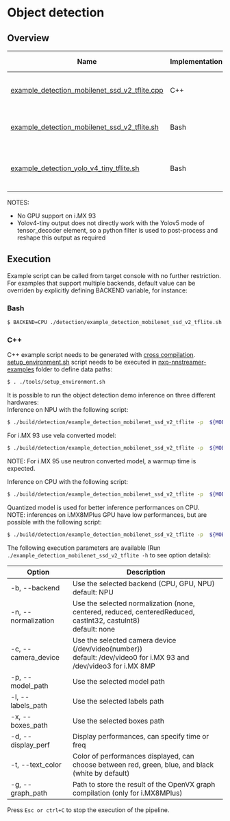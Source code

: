 # Object detection

## Overview
Name | Implementation | Platforms | Model | ML engine | Backend | Features
--- | --- | --- | --- | --- | --- | ---
[example_detection_mobilenet_ssd_v2_tflite.cpp](./cpp/example_detection_mobilenet_ssd_v2_tflite.cpp) | C++ | i.MX 8M Plus <br> i.MX 93 <br> i.MX 95 | mobilenet_ssd_v2 | TFLite | NPU (default)<br>GPU<br>CPU<br> | camera<br>gst-launch<br>
[example_detection_mobilenet_ssd_v2_tflite.sh](./example_detection_mobilenet_ssd_v2_tflite.sh) | Bash | i.MX 8M Plus <br> i.MX 93 | mobilenet_ssd_v2 | TFLite | NPU (default)<br>GPU<br>CPU<br> | camera<br>gst-launch<br>
[example_detection_yolo_v4_tiny_tflite.sh](./example_detection_yolo_v4_tiny_tflite.sh) | Bash | i.MX 8M Plus <br> i.MX 93 | yolov4_tiny | TFLite | NPU (default)<br>CPU<br> | camera<br>gst-launch<br>[custom python tensor_filter](./postprocess_yolov4_tiny.py)

NOTES:
* No GPU support on i.MX 93
* Yolov4-tiny output does not directly work with the Yolov5 mode of tensor_decoder element, so a python filter is used to post-process and reshape this output as required
 
## Execution 
Example script can be called from target console with no further restriction. For examples that support multiple backends, default value can be overriden by explicitly defining BACKEND variable, for instance:
### Bash
```bash
$ BACKEND=CPU ./detection/example_detection_mobilenet_ssd_v2_tflite.sh
```
### C++
C++ example script needs to be generated with [cross compilation](../). [setup_environment.sh](../tools/setup_environment.sh) script needs to be executed in [nxp-nnstreamer-examples](../) folder to define data paths:
```bash
$ . ./tools/setup_environment.sh
```
It is possible to run the object detection demo inference on three different hardwares:<br>
Inference on NPU with the following script:
```bash
$ ./build/detection/example_detection_mobilenet_ssd_v2_tflite -p  ${MOBILENETV2_QUANT} -l ${COCO_LABELS} -x ${MOBILENETV2_BOXES}
```
For i.MX 93 use vela converted model:
```bash
$ ./build/detection/example_detection_mobilenet_ssd_v2_tflite -p  ${MOBILENETV2_QUANT_VELA} -l ${COCO_LABELS} -x ${MOBILENETV2_BOXES}
```
NOTE: For i.MX 95 use neutron converted model, a warmup time is expected.

Inference on CPU with the following script:
```bash
$ ./build/detection/example_detection_mobilenet_ssd_v2_tflite -p  ${MOBILENETV2_QUANT} -l ${COCO_LABELS} -x ${MOBILENETV2_BOXES} -b CPU
```
Quantized model is used for better inference performances on CPU.<br>
NOTE: inferences on i.MX8MPlus GPU have low performances, but are possible with the following script:
```bash
$ ./build/detection/example_detection_mobilenet_ssd_v2_tflite -p  ${MOBILENETV2} -l ${COCO_LABELS} -x ${MOBILENETV2_BOXES} -b GPU -n centeredReduced
```
The following execution parameters are available (Run ``` ./example_detection_mobilenet_ssd_v2_tflite -h``` to see option details):

Option | Description
--- | ---
-b, --backend | Use the selected backend (CPU, GPU, NPU)<br> default: NPU
-n, --normalization | Use the selected normalization (none, centered, reduced, centeredReduced, castInt32, castuInt8)<br> default: none
-c, --camera_device | Use the selected camera device (/dev/video{number})<br>default: /dev/video0 for i.MX 93 and /dev/video3 for i.MX 8MP
-p, --model_path | Use the selected model path
-l, --labels_path | Use the selected labels path
-x, --boxes_path | Use the selected boxes path
-d, --display_perf |Display performances, can specify time or freq
-t, --text_color | Color of performances displayed, can choose between red, green, blue, and black (white by default)
-g, --graph_path | Path to store the result of the OpenVX graph compilation (only for i.MX8MPlus)

Press ```Esc or ctrl+C``` to stop the execution of the pipeline.
